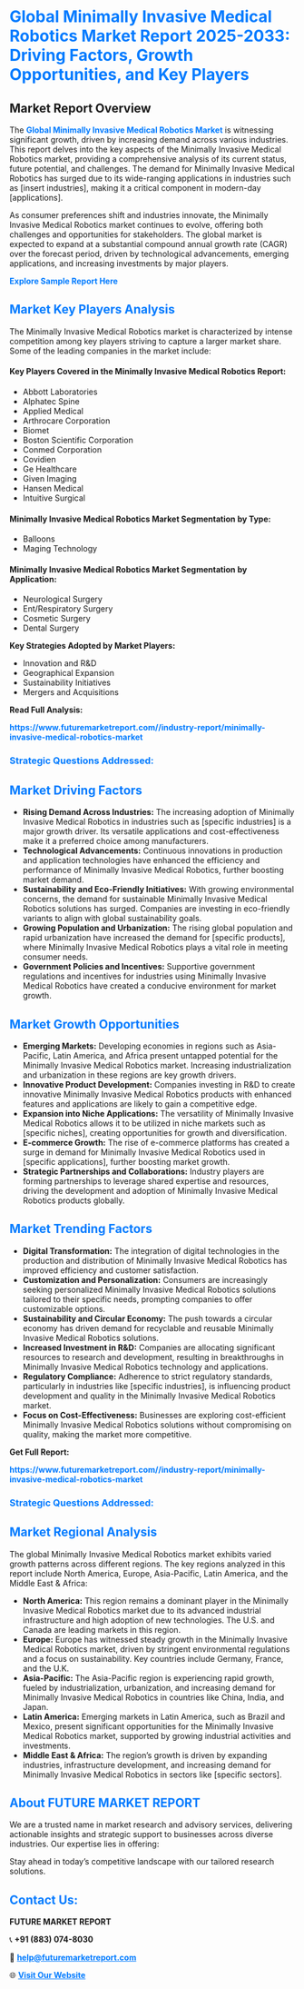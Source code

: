 <h1 style="color: #007BFF;">Global Minimally Invasive Medical Robotics Market Report 2025-2033: Driving Factors, Growth Opportunities, and Key Players</h1>

<section id="overview">
<h2>Market Report Overview</h2>
<p>The <a href="https://www.futuremarketreport.com//industry-report/minimally-invasive-medical-robotics-market" style="color: #007BFF; text-decoration: none;"><strong>Global Minimally Invasive Medical Robotics Market</strong></a> is witnessing significant growth, driven by increasing demand across various industries. This report delves into the key aspects of the Minimally Invasive Medical Robotics market, providing a comprehensive analysis of its current status, future potential, and challenges. The demand for Minimally Invasive Medical Robotics has surged due to its wide-ranging applications in industries such as [insert industries], making it a critical component in modern-day [applications].</p>
<p>As consumer preferences shift and industries innovate, the Minimally Invasive Medical Robotics market continues to evolve, offering both challenges and opportunities for stakeholders. The global market is expected to expand at a substantial compound annual growth rate (CAGR) over the forecast period, driven by technological advancements, emerging applications, and increasing investments by major players.</p>
</section>

<section id="overview">
<p><a href="https://www.futuremarketreport.com//request-sample/reportId=85637" style="color: #007BFF; text-decoration: none;"><strong>Explore Sample Report Here</strong></a></p>
</section>

<section id="key-players">
<h2 style="color: #007BFF;">Market Key Players Analysis</h2>
<p>The Minimally Invasive Medical Robotics market is characterized by intense competition among key players striving to capture a larger market share. Some of the leading companies in the market include:</p>
<h4>Key Players Covered in the Minimally Invasive Medical Robotics Report:</h4>
<ul><li>Abbott Laboratories</li><li>Alphatec Spine</li><li>Applied Medical</li><li>Arthrocare Corporation</li><li>Biomet</li><li>Boston Scientific Corporation</li><li>Conmed Corporation</li><li>Covidien</li><li>Ge Healthcare</li><li>Given Imaging</li><li>Hansen Medical</li><li>Intuitive Surgical</li></ul>
<h4>Minimally Invasive Medical Robotics Market Segmentation by Type:</h4>
<ul><li>Balloons</li><li>Maging Technology</li></ul>

<h4>Minimally Invasive Medical Robotics Market Segmentation by Application:</h4>
<ul><li>Neurological Surgery</li><li>Ent/Respiratory Surgery</li><li>Cosmetic Surgery</li><li>Dental Surgery</li></ul>
<p><strong>Key Strategies Adopted by Market Players:</strong></p>
<ul>
<li>Innovation and R&D</li>
<li>Geographical Expansion</li>
<li>Sustainability Initiatives</li>
<li>Mergers and Acquisitions</li>
</ul>
</section>

<section>
<p><strong>Read Full Analysis: </strong></p><a href="https://www.futuremarketreport.com//industry-report/minimally-invasive-medical-robotics-market" style="color: #007BFF; text-decoration: none;"><strong>https://www.futuremarketreport.com//industry-report/minimally-invasive-medical-robotics-market</strong></a>
<h3 style="color: #007BFF;">Strategic Questions Addressed:</h3>
</section>

<section id="driving-factors">
<h2 style="color: #007BFF;">Market Driving Factors</h2>
<ul>
<li><strong>Rising Demand Across Industries:</strong> The increasing adoption of Minimally Invasive Medical Robotics in industries such as [specific industries] is a major growth driver. Its versatile applications and cost-effectiveness make it a preferred choice among manufacturers.</li>
<li><strong>Technological Advancements:</strong> Continuous innovations in production and application technologies have enhanced the efficiency and performance of Minimally Invasive Medical Robotics, further boosting market demand.</li>
<li><strong>Sustainability and Eco-Friendly Initiatives:</strong> With growing environmental concerns, the demand for sustainable Minimally Invasive Medical Robotics solutions has surged. Companies are investing in eco-friendly variants to align with global sustainability goals.</li>
<li><strong>Growing Population and Urbanization:</strong> The rising global population and rapid urbanization have increased the demand for [specific products], where Minimally Invasive Medical Robotics plays a vital role in meeting consumer needs.</li>
<li><strong>Government Policies and Incentives:</strong> Supportive government regulations and incentives for industries using Minimally Invasive Medical Robotics have created a conducive environment for market growth.</li>
</ul>
</section>

<section id="growth-opportunities">
<h2 style="color: #007BFF;">Market Growth Opportunities</h2>
<ul>
<li><strong>Emerging Markets:</strong> Developing economies in regions such as Asia-Pacific, Latin America, and Africa present untapped potential for the Minimally Invasive Medical Robotics market. Increasing industrialization and urbanization in these regions are key growth drivers.</li>
<li><strong>Innovative Product Development:</strong> Companies investing in R&D to create innovative Minimally Invasive Medical Robotics products with enhanced features and applications are likely to gain a competitive edge.</li>
<li><strong>Expansion into Niche Applications:</strong> The versatility of Minimally Invasive Medical Robotics allows it to be utilized in niche markets such as [specific niches], creating opportunities for growth and diversification.</li>
<li><strong>E-commerce Growth:</strong> The rise of e-commerce platforms has created a surge in demand for Minimally Invasive Medical Robotics used in [specific applications], further boosting market growth.</li>
<li><strong>Strategic Partnerships and Collaborations:</strong> Industry players are forming partnerships to leverage shared expertise and resources, driving the development and adoption of Minimally Invasive Medical Robotics products globally.</li>
</ul>
</section>

<section id="trending-factors">
<h2 style="color: #007BFF;">Market Trending Factors</h2>
<ul>
<li><strong>Digital Transformation:</strong> The integration of digital technologies in the production and distribution of Minimally Invasive Medical Robotics has improved efficiency and customer satisfaction.</li>
<li><strong>Customization and Personalization:</strong> Consumers are increasingly seeking personalized Minimally Invasive Medical Robotics solutions tailored to their specific needs, prompting companies to offer customizable options.</li>
<li><strong>Sustainability and Circular Economy:</strong> The push towards a circular economy has driven demand for recyclable and reusable Minimally Invasive Medical Robotics solutions.</li>
<li><strong>Increased Investment in R&D:</strong> Companies are allocating significant resources to research and development, resulting in breakthroughs in Minimally Invasive Medical Robotics technology and applications.</li>
<li><strong>Regulatory Compliance:</strong> Adherence to strict regulatory standards, particularly in industries like [specific industries], is influencing product development and quality in the Minimally Invasive Medical Robotics market.</li>
<li><strong>Focus on Cost-Effectiveness:</strong> Businesses are exploring cost-efficient Minimally Invasive Medical Robotics solutions without compromising on quality, making the market more competitive.</li>
</ul>
</section>

<section>
<p><strong>Get Full Report: </strong></p><a href="https://www.futuremarketreport.com//industry-report/minimally-invasive-medical-robotics-market" style="color: #007BFF; text-decoration: none;"><strong>https://www.futuremarketreport.com//industry-report/minimally-invasive-medical-robotics-market</strong></a>
<h3 style="color: #007BFF;">Strategic Questions Addressed:</h3>
</section>


<section id="regional-analysis">
<h2 style="color: #007BFF;">Market Regional Analysis</h2>
<p>The global Minimally Invasive Medical Robotics market exhibits varied growth patterns across different regions. The key regions analyzed in this report include North America, Europe, Asia-Pacific, Latin America, and the Middle East & Africa:</p>
<ul>
<li><strong>North America:</strong> This region remains a dominant player in the Minimally Invasive Medical Robotics market due to its advanced industrial infrastructure and high adoption of new technologies. The U.S. and Canada are leading markets in this region.</li>
<li><strong>Europe:</strong> Europe has witnessed steady growth in the Minimally Invasive Medical Robotics market, driven by stringent environmental regulations and a focus on sustainability. Key countries include Germany, France, and the U.K.</li>
<li><strong>Asia-Pacific:</strong> The Asia-Pacific region is experiencing rapid growth, fueled by industrialization, urbanization, and increasing demand for Minimally Invasive Medical Robotics in countries like China, India, and Japan.</li>
<li><strong>Latin America:</strong> Emerging markets in Latin America, such as Brazil and Mexico, present significant opportunities for the Minimally Invasive Medical Robotics market, supported by growing industrial activities and investments.</li>
<li><strong>Middle East & Africa:</strong> The region’s growth is driven by expanding industries, infrastructure development, and increasing demand for Minimally Invasive Medical Robotics in sectors like [specific sectors].</li>
</ul>
</section>

<footer>
<h2 style="color: #007BFF;">About FUTURE MARKET REPORT</h2>
<p>We are a trusted name in market research and advisory services, delivering actionable insights and strategic support to businesses across diverse industries. Our expertise lies in offering:</p>

<p>Stay ahead in today’s competitive landscape with our tailored research solutions.</p>

<h2 style="color: #007BFF;">Contact Us:</h2>
<p><strong>FUTURE MARKET REPORT</strong></p>
<p>📞 <strong>+91 (883) 074-8030</strong></p>
<p>📧 <strong><a href="mailto:help@futuremarketreport.com" style="color: #007BFF;">help@futuremarketreport.com</a></strong></p>
<p>🌐 <strong><a href="https://www.futuremarketreport.com/" style="color: #007BFF;">Visit Our Website</a></strong></p>
</footer>